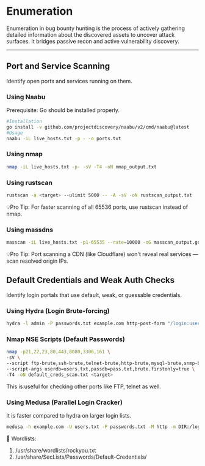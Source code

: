 # Enumeration
Enumeration in bug bounty hunting is the process of actively gathering detailed information about the discovered assets to uncover attack surfaces. It bridges passive recon and active vulnerability discovery.

---

## Port and Service Scanning
Identify open ports and services running on them.

### Using Naabu
Prerequisite: Go should be installed properly.
  ```bash
  #Installation
  go install -v github.com/projectdiscovery/naabu/v2/cmd/naabu@latest
  #Usage
  naabu -iL live_hosts.txt -p - -o ports.txt
  ```

### Using nmap
  ```bash
  nmap -iL live_hosts.txt -p- -sV -T4 -oN nmap_output.txt
  ```

### Using rustscan
  ```bash
  rustscan -a <target> --ulimit 5000 -- -A -sV -oN rustscan_output.txt
  ```

💡Pro Tip:
For faster scanning of all 65536 ports, use rustscan instead of nmap.

### Using massdns
  ```bash
  masscan -iL live_hosts.txt -p1-65535 --rate=10000 -oG masscan_output.gnmap
  ```

💡Pro Tip:
Port scanning a CDN (like Cloudflare) won't reveal real services — scan resolved origin IPs.

## Default Credentials and Weak Auth Checks
Identify login portals that use default, weak, or guessable credentials.

### Using Hydra (Login Brute-forcing)
  ```bash
  hydra -l admin -P passwords.txt example.com http-post-form "/login:username=^USER^&password=^PASS^:F=incorrect"
  ```

### Nmap NSE Scripts (Default Passwords)
  ```bash
  nmap -p21,22,23,80,443,8080,3306,161 \
  -sV \
  --script ftp-brute,ssh-brute,telnet-brute,http-brute,mysql-brute,snmp-brute \
  --script-args userdb=users.txt,passdb=pass.txt,brute.firstonly=true \
  -T4 -oN default_creds_scan.txt <target>
  ```
This is useful for checking other ports like FTP, telnet as well.

### Using Medusa (Parallel Login Cracker)
It is faster compared to hydra on larger login lists.
  ```bash
  medusa -h example.com -U users.txt -P passwords.txt -M http -m DIR:/login -m FORM:username=^USER^&password=^PASS^
  ```

📂 Wordlists:
1. /usr/share/wordlists/rockyou.txt
2. /usr/share/SecLists/Passwords/Default-Credentials/